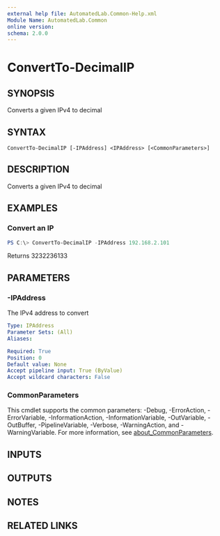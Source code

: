 ```yaml
---
external help file: AutomatedLab.Common-Help.xml
Module Name: AutomatedLab.Common
online version:
schema: 2.0.0
---
```


# ConvertTo-DecimalIP

## SYNOPSIS
Converts a given IPv4 to decimal

## SYNTAX

```
ConvertTo-DecimalIP [-IPAddress] <IPAddress> [<CommonParameters>]
```

## DESCRIPTION
Converts a given IPv4 to decimal

## EXAMPLES

### Convert an IP

```powershell
PS C:\> ConvertTo-DecimalIP -IPAddress 192.168.2.101
```

Returns 3232236133

## PARAMETERS

### -IPAddress
The IPv4 address to convert

```yaml
Type: IPAddress
Parameter Sets: (All)
Aliases:

Required: True
Position: 0
Default value: None
Accept pipeline input: True (ByValue)
Accept wildcard characters: False
```

### CommonParameters
This cmdlet supports the common parameters: -Debug, -ErrorAction, -ErrorVariable, -InformationAction, -InformationVariable, -OutVariable, -OutBuffer, -PipelineVariable, -Verbose, -WarningAction, and -WarningVariable. For more information, see [about_CommonParameters](http://go.microsoft.com/fwlink/?LinkID=113216).

## INPUTS

## OUTPUTS

## NOTES

## RELATED LINKS

